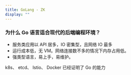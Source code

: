 ```yaml
---
title: GoLang - ZK
display: ""
---
```


<SubNav/>

<ClientOnly>
  <Plum/>
</ClientOnly>

### 为什么 Go 语言适合现代的后端编程环境？

- 服务类应用以 API 居多，IO 密集型，且网络 IO 最多
- 运行成本低，无 VM。网络连接数不多的情况下内存占用低。
- 强类型语言，易上手，易维护。

k8s、 etcd、 Istio、 Docker 已经证明了 Go 的能力

<ListPosts type="GoLang"/>
